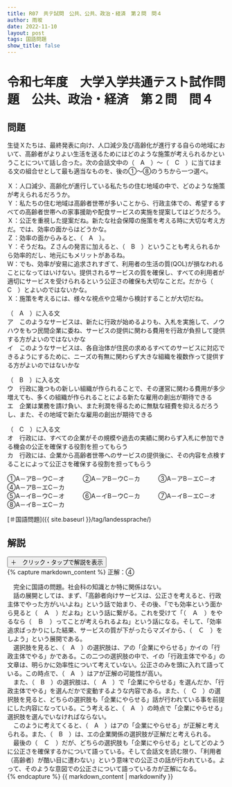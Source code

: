 ```yaml
---
title: R07　共テ試問　公共、公共、政治・経済　第２問　問４
author: 雨坂
date: 2022-11-10
layout: post
tags: 国語問題
show_title: false
---
```

  
# 令和七年度　大学入学共通テスト試作問題　公共、政治・経済　第２問　問４  

## 問題  
生徒Ｘたちは、最終発表に向け、人口減少及び高齢化が進行する自らの地域において、高齢者がよりよい生活を送るためにはどのような施策が考えられるかということについて話し合った。次の会話文中の（　A　）～（　C　）に当てはまる文の組合せとして最も適当なものを、後の①～⑧のうちから一つ選べ。  
  
Ｘ：人口減少、高齢化が進行している私たちの住む地域の中で、どのような施策が考えられるだろうか。  
Ｙ：私たちの住む地域は高齢者世帯が多いことから、行政主体での、希望するすべての高齢者世帯への家事援助や配食サービスの実施を提案してはどうだろう。  
Ｘ：公正を重視した提案だね。新たな社会保障の施策を考える時に大切な考え方だ。では、効率の面からはどうかな。  
Ｚ：効率の面からみると、（　A　）。  
Ｙ：そうだね。Ｚさんの発言に加えると、（　B　）ということも考えられるから効率的だし、地元にもメリットがあるね。  
Ｗ：でも、効率が安易に追求されすぎて、利用者の生活の質(QOL)が損なわれることになってはいけない。提供されるサービスの質を確保し、すべての利用者が適切にサービスを受けられるという公正さの確保も大切なことだ。だから（　C　）とよいのではないかな。  
Ｘ：施策を考えるには、様々な視点や立場から検討することが大切だね。  
  
（　A　）に入る文  
ア　このようなサービスは、新たに行政が始めるよりも、入札を実施して、ノウハウをもつ民間企業に委ね、サービスの提供に関わる費用を行政が負担して提供する方がよいのではないかな  
イ　このようなサービスは、各自治体が住民の求めるすべてのサービスに対応できるようにするために、ニーズの有無に関わらず大きな組織を複数作って提供する方がよいのではないかな  
  
（　B　）に入る文  
ウ　行政に幾つもの新しい組織が作られることで、その運営に関わる費用が多少増えても、多くの組織が作られることによる新たな雇用の創出が期待できる  
エ　企業は業務を請け負い、また利潤を得るために無駄な経費を抑えるだろうし、また、その地域で新たな雇用の創出が期待できる  
  
（　C　）に入る文  
オ　行政には、すべての企業がその規模や過去の実績に関わらず入札に参加できる機会の公正を確保する役割を担ってもらう  
カ　行政には、企業から高齢者世帯へのサービスの提供後に、その内容を点検することによって公正さを確保する役割を担ってもらう  
  
①A－アB－ウC－オ　　　②A－アB－ウC－カ　　　③A－アB－エC－オ　　　④A－アB－エC－カ  
⑤A－イB－ウC－オ　　　⑥A－イB－ウC－カ　　　⑦A－イB－エC－オ　　　⑧A－イB－エC－カ  
  
[＃国語問題]({{ site.baseurl }}/tag/landessprache/)  
  
## 解説  
<div class="collapsible">
  <button class="collapsible-button">＋　クリック・タップで解説を表示</button>
  <div class="collapsible-content">
    {% capture markdown_content %}
正解：④  
  
　完全に国語の問題。社会科の知識とか特に関係はない。  
　話の展開としては、まず、「高齢者向けサービスは、公正さを考えると、行政主体でやった方がいいよね」という話で始まり、その後、「でも効率という面から見ると（　Ａ　）だよね」という話に繋がる。これを受けて「（　Ａ　）をやるなら（　Ｂ　）ってことが考えられるよね」という話になる。そして、「効率追求ばっかりにした結果、サービスの質が下がったらマズイから、（　Ｃ　）をしよう」という展開である。  
　選択肢を見ると、（　A　）の選択肢は、アの「企業にやらせる」かイの「行政主体でやる」かである。この二つの選択肢の中で、イの「行政主体でやる」の文章は、明らかに効率性について考えていない。公正さのみを頭に入れて語っている。この時点で、（　A　）はアが正解の可能性が高い。  
　また、（　B　）の選択肢は、（　A　）で「企業にやらせる」を選んだか、「行政主体でやる」を選んだかで変動するような内容である。また、（　C　）の選択肢を見ると、どちらの選択肢も「企業にやらせる」話が行われている事を前提にした内容になっている。こう考えると、（　A　）の時点で「企業にやらせる」選択肢を選んでいなければならない。  
　このように考えてくると、（　A　）はアの「企業にやらせる」が正解と考えられる。また、（　B　）は、エの企業関係の選択肢が正解だと考えられる。  
　最後の（　Ｃ　）だが、どちらの選択肢も「企業にやらせる」としてどのように公正さを確保するかについて語っている。そして会話文を読む限り、「利用者（高齢者）が酷い目に遭わない」という意味での公正さの話が行われている。よって、そのような意図での公正さについて語っているカが正解になる。  
    {% endcapture %}
    {{ markdown_content | markdownify }}
  </div>
</div>

